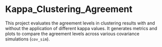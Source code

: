 # Kappa_Clustering_Agreement
This project evaluates the agreement levels in clustering results with and without the application of different kappa values. It generates metrics and plots to compare the agreement levels across various covariance simulations (`cov_sim`).
